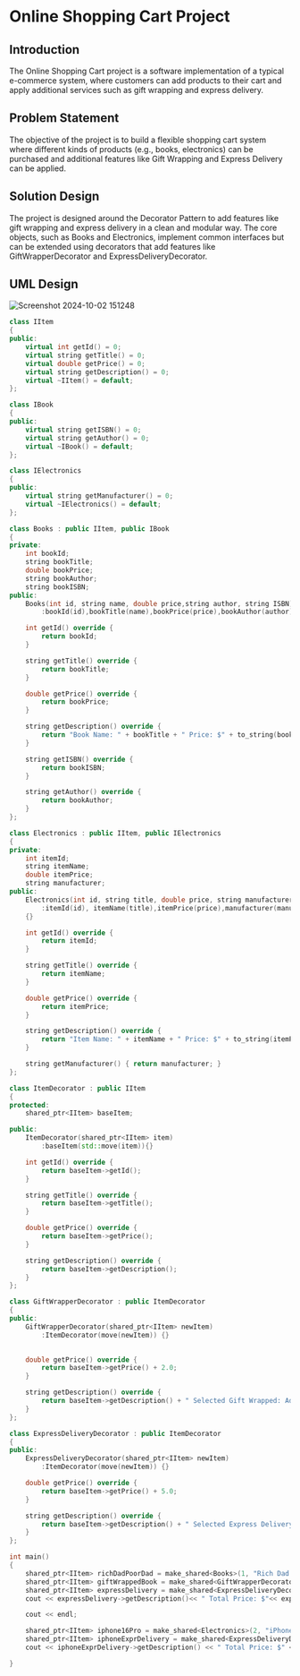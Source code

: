 # Online Shopping Cart Project

## Introduction
The Online Shopping Cart project is a software implementation of a typical e-commerce system, where customers can add products to their cart and apply additional services such as gift wrapping and express delivery. 

## Problem Statement
The objective of the project is to build a flexible shopping cart system where different kinds of products (e.g., books, electronics) can be purchased and additional features like Gift Wrapping and Express Delivery can be applied.

## Solution Design
The project is designed around the Decorator Pattern to add features like gift wrapping and express delivery in a clean and modular way. The core objects, such as Books and Electronics, implement common interfaces but can be extended using decorators that add features like GiftWrapperDecorator and ExpressDeliveryDecorator.

## UML Design

![Screenshot 2024-10-02 151248](https://github.com/user-attachments/assets/659591dd-bc0c-4ad1-9b92-344a8195b6f1)

```cpp
class IItem
{
public:    
    virtual int getId() = 0;
    virtual string getTitle() = 0;
    virtual double getPrice() = 0;
    virtual string getDescription() = 0;
    virtual ~IItem() = default;
};

class IBook
{
public:
    virtual string getISBN() = 0;
    virtual string getAuthor() = 0;
    virtual ~IBook() = default;
};

class IElectronics
{
public:
    virtual string getManufacturer() = 0;
    virtual ~IElectronics() = default;
};
```

```cpp
class Books : public IItem, public IBook
{
private:    
    int bookId;
    string bookTitle;
    double bookPrice;
    string bookAuthor;
    string bookISBN;
public:
    Books(int id, string name, double price,string author, string ISBN) 
        :bookId(id),bookTitle(name),bookPrice(price),bookAuthor(author), bookISBN(ISBN) {}

    int getId() override {
        return bookId;
    }

    string getTitle() override {
        return bookTitle;
    }

    double getPrice() override {
        return bookPrice;
    }

    string getDescription() override {
        return "Book Name: " + bookTitle + " Price: $" + to_string(bookPrice) + "\n\r";
    }

    string getISBN() override {
        return bookISBN;
    }

    string getAuthor() override {
        return bookAuthor;
    }
};

class Electronics : public IItem, public IElectronics
{
private:
    int itemId;
    string itemName;
    double itemPrice;
    string manufacturer;
public:
    Electronics(int id, string title, double price, string manufacturer)
        :itemId(id), itemName(title),itemPrice(price),manufacturer(manufacturer)
    {}

    int getId() override {
        return itemId;
    }

    string getTitle() override {
        return itemName;
    }

    double getPrice() override {
        return itemPrice;
    }

    string getDescription() override {
        return "Item Name: " + itemName + " Price: $" + to_string(itemPrice) + "\n\r";
    }

    string getManufacturer() { return manufacturer; }
};
```

```cpp
class ItemDecorator : public IItem
{
protected:
    shared_ptr<IItem> baseItem;

public:
    ItemDecorator(shared_ptr<IItem> item)
        :baseItem(std::move(item)){}

    int getId() override {
        return baseItem->getId();
    }

    string getTitle() override {
        return baseItem->getTitle();
    }

    double getPrice() override {
        return baseItem->getPrice();
    }

    string getDescription() override {
        return baseItem->getDescription();
    }
};

class GiftWrapperDecorator : public ItemDecorator
{
public:
    GiftWrapperDecorator(shared_ptr<IItem> newItem)
        :ItemDecorator(move(newItem)) {}
       

    double getPrice() override {
        return baseItem->getPrice() + 2.0;
    }

    string getDescription() override {
        return baseItem->getDescription() + " Selected Gift Wrapped: Additional Cost: $2.0" + "\n\r";
    }
};

class ExpressDeliveryDecorator : public ItemDecorator
{
public:
    ExpressDeliveryDecorator(shared_ptr<IItem> newItem)
        :ItemDecorator(move(newItem)) {}    

    double getPrice() override {
        return baseItem->getPrice() + 5.0;
    }

    string getDescription() override {
        return baseItem->getDescription() + " Selected Express Delivery: Additional Cost: $5.0" + "\n\r";
    }
};
```

```cpp
int main()
{
    shared_ptr<IItem> richDadPoorDad = make_shared<Books>(1, "Rich Dad Poor Dad", 20,"Robert K", "11223344");    
    shared_ptr<IItem> giftWrappedBook = make_shared<GiftWrapperDecorator>(richDadPoorDad);
    shared_ptr<IItem> expressDelivery = make_shared<ExpressDeliveryDecorator>(giftWrappedBook);
    cout << expressDelivery->getDescription()<< " Total Price: $"<< expressDelivery->getPrice() << endl;

    cout << endl;

    shared_ptr<IItem> iphone16Pro = make_shared<Electronics>(2, "iPhone 16 Pro", 300, "Apple");
    shared_ptr<IItem> iphoneExprDelivery = make_shared<ExpressDeliveryDecorator>(iphone16Pro);
    cout << iphoneExprDelivery->getDescription() << " Total Price: $" << iphoneExprDelivery->getPrice() << endl;

}
```

